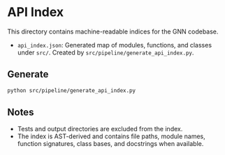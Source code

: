 # API Index

This directory contains machine-readable indices for the GNN codebase.

- `api_index.json`: Generated map of modules, functions, and classes under `src/`. Created by `src/pipeline/generate_api_index.py`.

## Generate

```bash
python src/pipeline/generate_api_index.py
```

## Notes

- Tests and output directories are excluded from the index.
- The index is AST-derived and contains file paths, module names, function signatures, class bases, and docstrings when available.
